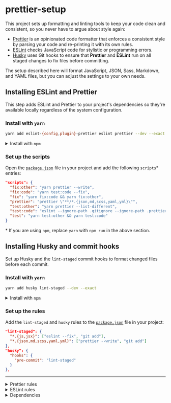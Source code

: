 # prettier-setup

This project sets up formatting and linting tools to keep your code clean and consistent, so you never have to argue about style again:

- [Prettier](https://prettier.io) is an opinionated code formatter that enforces a consistent style by parsing your code and re-printing it with its own rules.
- [ESLint](https://eslint.org) checks JavaScript code for stylistic or programming errors.
- [Husky](https://github.com/typicode/husky) uses Git hooks to ensure that **Prettier** and **ESLint** run on all staged changes to fix files before committing.

The setup described here will format JavaScript, JSON, Sass, Markdown, and YAML files, but you can adjust the settings to your own needs.

## Installing ESLint and Prettier

This step adds ESLint and Prettier to your project's dependencies so they're available locally regardless of the system configuration.

### Install with `yarn`

```bash
yarn add eslint-{config,plugin}-prettier eslint prettier --dev --exact
```

<details><summary>Install with <code>npm</code></summary><p>

```bash
npm install eslint-{config,plugin}-prettier eslint prettier --save-dev --save-exact
```

</p></details>

### Set up the scripts

Open the [`package.json`](/package.json) file in your project and add the following `scripts`\* entries:

```json
"scripts": {
  "fix:other": "yarn prettier --write",
  "fix:code": "yarn test:code --fix",
  "fix": "yarn fix:code && yarn fix:other",
  "prettier": "prettier \"**/*.{json,md,scss,yaml,yml}\"",
  "test:other": "yarn prettier --list-different",
  "test:code": "eslint --ignore-path .gitignore --ignore-path .prettierignore --ext .js,.jsx .",
  "test": "yarn test:other && yarn test:code"
}
```

\* If you are using `npm`, replace `yarn` with `npm run` in the above section.

## Installing Husky and commit hooks

Set up Husky and the `lint-staged` commit hooks to format changed files before each commit.

### Install with `yarn`

```bash
yarn add husky lint-staged --dev --exact
```

<details><summary>Install with <code>npm</code></summary><p>

```bash
npm install husky lint-staged --save-dev --save-exact
```

</p></details>

### Set up the rules

Add the `lint-staged` and `husky` rules to the [`package.json`](/package.json) file in your project:

```json
"lint-staged": {
  "*.{js,jsx}": ["eslint --fix", "git add"],
  "*.{json,md,scss,yaml,yml}": ["prettier --write", "git add"]
},
"husky": {
  "hooks": {
    "pre-commit": "lint-staged"
  }
},
```

---

<details><summary>Prettier rules</summary><p>

This project defines the following settings in the [`.prettierrc.json`](/.prettierrc.json) file. You can adjust these values according to your own preferences.

| Rule                                                                                                | Value\*     |
| --------------------------------------------------------------------------------------------------- | ----------- |
| [`arrowParens`](https://prettier.io/docs/en/options.html#arrow-function-parentheses)                | `avoid`     |
| [`bracketSpacing`](https://prettier.io/docs/en/options.html#bracket-spacing)                        | **`false`** |
| [`endOfLine`](https://prettier.io/docs/en/options.html#end-of-line)                                 | **`lf`**    |
| [`htmlWhitespaceSensitivity`](https://prettier.io/docs/en/options.html#html-whitespace-sensitivity) | `css`       |
| [`jsxBracketSameLine`](https://prettier.io/docs/en/options.html#jsx-brackets)                       | `false`     |
| [`printWidth`](https://prettier.io/docs/en/options.html#print-width)                                | `80`        |
| [`proseWrap`](https://prettier.io/docs/en/options.html#prose-wrap)                                  | `preserve`  |
| [`requirePragma`](https://prettier.io/docs/en/options.html#require-pragma)                          | `false`     |
| [`semi`](https://prettier.io/docs/en/options.html#semicolons)                                       | `true`      |
| [`singleQuote`](https://prettier.io/docs/en/options.html#quotes)                                    | **`true`**  |
| [`tabWidth`](https://prettier.io/docs/en/options.html#tab-width)                                    | `2`         |
| [`trailingComma`](https://prettier.io/docs/en/options.html#trailing-commas)                         | **`all`**   |
| [`useTabs`](https://prettier.io/docs/en/options.html#tabs)                                          | `false`     |

\* Values in **bold** differ from the Prettier defaults.

</p></details>

<details><summary>ESLint rules</summary><p>

Adjust your own rules by updating the [`.eslintrc.json`](/.eslintrc.json).

- [`curly`](https://eslint.org/docs/rules/curly)
- [`dot-notation`](https://eslint.org/docs/rules/dot-notation)
- [`id-length`](https://eslint.org/docs/rules/id-length)
- [`no-const-assign`](https://eslint.org/docs/rules/no-const-assign)
- [`no-dupe-class-members`](https://eslint.org/docs/rules/no-dupe-class-members)
- [`no-else-return`](https://eslint.org/docs/rules/no-else-return)
- [`no-inner-declarations`](https://eslint.org/docs/rules/no-inner-declarations)
- [`no-lonely-if`](https://eslint.org/docs/rules/no-lonely-if)
- [`no-magic-numbers`](https://eslint.org/docs/rules/no-magic-numbers)
- [`no-shadow`](https://eslint.org/docs/rules/no-shadow)
- [`no-unneeded-ternary`](https://eslint.org/docs/rules/no-unneeded-ternary)
- [`no-unused-expressions`](https://eslint.org/docs/rules/no-unused-expressions)
- [`no-unused-vars`](https://eslint.org/docs/rules/no-unused-vars)
- [`no-useless-return`](https://eslint.org/docs/rules/no-useless-return)
- [`no-var`](https://eslint.org/docs/rules/no-var)
- [`one-var`](https://eslint.org/docs/rules/one-var)
- [`prefer-arrow-callback`](https://eslint.org/docs/rules/prefer-arrow-callback)
- [`prefer-const`](https://eslint.org/docs/rules/prefer-const)
- [`prefer-promise-reject-errors`](https://eslint.org/docs/rules/prefer-promise-reject-errors)
- [`sort-imports`](https://eslint.org/docs/rules/sort-imports)
- [`sort-keys`](https://eslint.org/docs/rules/sort-keys)
- [`sort-vars`](https://eslint.org/docs/rules/sort-vars)
- [`strict`](https://eslint.org/docs/rules/strict)
  </p></details>

<details><summary>Dependencies</summary><p>

- [eslint-config-prettier](https://github.com/prettier/eslint-config-prettier)
- [eslint-plugin-prettier](https://github.com/prettier/eslint-plugin-prettier)
- [eslint](https://github.com/eslint/eslint)
- [husky](https://github.com/typicode/husky)
- [lint-staged](https://github.com/okonet/lint-staged)
- [prettier](https://github.com/prettier/prettier)
  </p></details>
